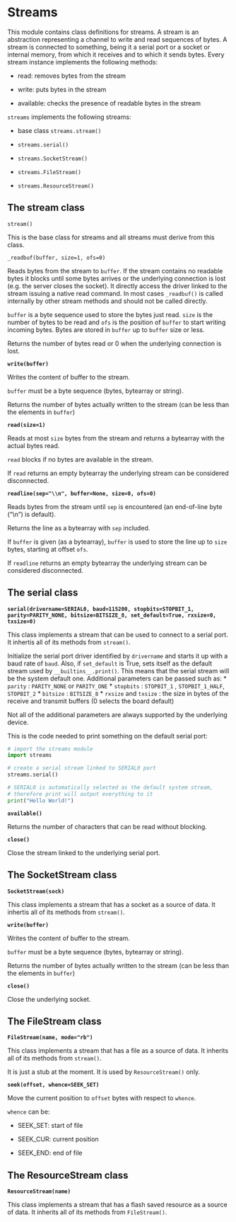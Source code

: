 # Streams

This module contains class definitions for streams.
A stream is an abstraction representing a channel to write and read sequences of bytes.
A stream is connected to something, being it a serial port or a socket or internal memory, from which it receives and to which it sends bytes.
Every stream instance implements the following methods:


* read: removes bytes from the stream


* write: puts bytes in the stream


* available: checks the presence of readable bytes in the stream

```streams``` implements the following streams:


* base class `streams.stream()`


* `streams.serial()`


* `streams.SocketStream()`


* `streams.FileStream()`


* `streams.ResourceStream()`

## The stream class


`stream()`

This is the base class for streams and all streams must derive from this class.


`_readbuf(buffer, size=1, ofs=0)`

Reads bytes from the stream to ```buffer```. If the stream contains no readable bytes it blocks until some bytes arrives or the underlying connection is lost (e.g. the server closes the socket).
It directly access the driver linked to the stream issuing a native read command.
In most cases `_readbuf()` is called internally by other stream methods and should not be called directly.

```buffer``` is a byte sequence used to store the bytes just read. ```size``` is the number of bytes to be read and ```ofs``` is the position of ```buffer``` to start writing incoming bytes.
Bytes are stored in ```buffer``` up to ```buffer``` size or less.

Returns the number of bytes read or 0 when the underlying connection is lost.


**`write(buffer)`**

Writes the content of buffer to the stream.

```buffer``` must be a byte sequence (bytes, bytearray or string).

Returns the number of bytes actually written to the stream (can be less than the elements in ```buffer```)

**`read(size=1)`**

Reads at most ```size``` bytes from the stream and returns a bytearray with the actual bytes read.

```read``` blocks if no bytes are available in the stream.

If ```read``` returns an empty bytearray the underlying stream can be considered disconnected.


**`readline(sep="\\n", buffer=None, size=0, ofs=0)`**

Reads bytes from the stream until ```sep``` is encountered (an end-of-line byte (“\\n”) is default).

Returns the line as a bytearray with ```sep``` included.

If ```buffer``` is given (as a bytearray), ```buffer``` is used to store the line up to ```size``` bytes, starting at offset ```ofs```.

If ```readline``` returns an empty bytearray the underlying stream can be considered disconnected.

## The serial class


**`serial(drivername=SERIAL0, baud=115200, stopbits=STOPBIT_1, parity=PARITY_NONE, bitsize=BITSIZE_8, set_default=True, rxsize=0, txsize=0)`**

This class implements a stream that can be used to connect to a serial port.
It inhertis all of its methods from `stream()`.

Initialize the serial port driver identified by ```drivername``` and starts it up with a baud rate of ```baud```.
Also, if ```set_default``` is True, sets itself as the default stream used by `__builtins__.print()`.
This means that the serial stream will be the system default one.
Additional parameters can be passed such as:
\* ```parity``` : `PARITY_NONE` or `PARITY_ONE`
\* ```stopbits``` : `STOPBIT_1` , `STOPBIT_1_HALF`, `STOPBIT_2`
\* ```bitsize``` : `BITSIZE_8`
\* ```rxsize``` and ```txsize``` : the size in bytes of the receive and transmit buffers (0 selects the board default)

Not all of the additional parameters are always supported by the underlying device.

This is the code needed to print something on the default serial port:

```py
# import the streams module
import streams

# create a serial stream linked to SERIAL0 port
streams.serial()

# SERIAL0 is automatically selected as the default system stream,
# therefore print will output everything to it
print("Hello World!")
```


**`available()`**

Returns the number of characters that can be read without blocking.


**`close()`**

Close the stream linked to the underlying serial port.

## The SocketStream class


**`SocketStream(sock)`**

This class implements a stream that has a socket as a source of data.
It inhertis all of its methods from `stream()`.


**`write(buffer)`**

Writes the content of buffer to the stream.

```buffer``` must be a byte sequence (bytes, bytearray or string).

Returns the number of bytes actually written to the stream (can be less than the elements in ```buffer```)


**`close()`**

Close the underlying socket.

## The FileStream class


**`FileStream(name, mode="rb")`**

This class implements a stream that has a file as a source of data.
It inherits all of its methods from `stream()`.

It is just a stub at the moment. It is used by `ResourceStream()` only.


**`seek(offset, whence=SEEK_SET)`**

Move the current position to ```offset``` bytes with respect to ```whence```.

```whence``` can be:


* SEEK_SET: start of file


* SEEK_CUR: current position


* SEEK_END: end of file

## The ResourceStream class


**`ResourceStream(name)`**

This class implements a stream that has a flash saved resource as a source of data.
It inherits all of its methods from `FileStream()`.
<!--stackedit_data:
eyJoaXN0b3J5IjpbLTE3Mjc1MDAzLC0yMDcyNDM4NThdfQ==
-->